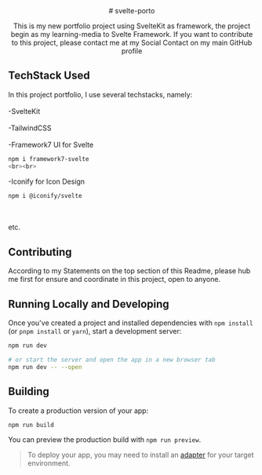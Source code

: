<div align="center">
# svelte-porto

This is my new portfolio project using SvelteKit as framework, the project begin as my learning-media to Svelte Framework. If you want to contribute to this project, please contact me at my Social Contact on my main GitHub profile
</div>

## TechStack Used
In this project portfolio, I use several techstacks, namely:
<br><br>
-SvelteKit
<br><br>
-TailwindCSS
<br><br>
-Framework7 UI for Svelte 
```bash
npm i framework7-svelte
<br><br>
```
-Iconify for Icon Design
```bash
npm i @iconify/svelte
```
<br><br>
etc.

## Contributing

According to my Statements on the top section of this Readme, please hub me first for ensure and coordinate in this project, open to anyone.

## Running Locally and Developing

Once you've created a project and installed dependencies with `npm install` (or `pnpm install` or `yarn`), start a development server:

```bash
npm run dev

# or start the server and open the app in a new browser tab
npm run dev -- --open
```

## Building

To create a production version of your app:

```bash
npm run build
```

You can preview the production build with `npm run preview`.

> To deploy your app, you may need to install an [adapter](https://kit.svelte.dev/docs/adapters) for your target environment.
